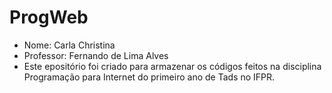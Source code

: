 # ProgWeb
- Nome: Carla Christina
- Professor: Fernando de Lima Alves
- Este epositório foi criado para armazenar os códigos feitos na disciplina Programação para Internet do primeiro ano de Tads no IFPR.
